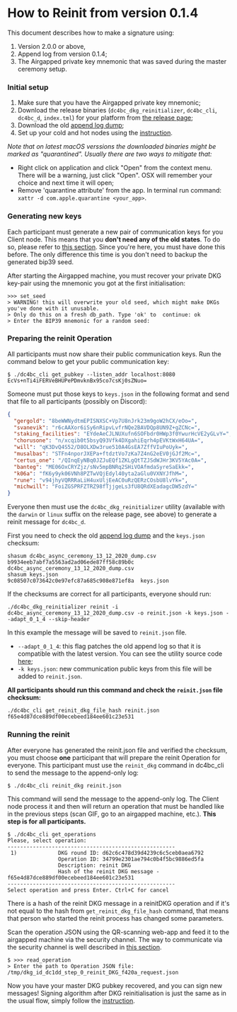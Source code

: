  # How to Reinit from version 0.1.4

This document describes how to make a signature using:
1. Version 2.0.0 or above,
2. Append log from version 0.1.4;
3. The Airgapped private key mnemonic that was saved during the master ceremony setup.

### Initial setup

1. Make sure that you have the Airgapped private key mnemonic;
2. Download the release binaries (`dc4bc_dkg_reinitializer`, `dc4bc_cli`, `dc4bc_d`, `index.tml`) for your platform from [the release page](https://github.com/lidofinance/dc4bc/releases/tag/2.0.0);
3. Download the old [append log dump](https://github.com/lidofinance/dc4bc/releases/download/2.0.0/dc4bc_async_ceremony_13_12_2020_dump.csv);
4. Set up your cold and hot nodes using the [instruction](https://github.com/lidofinance/dc4bc/blob/master/HowTo.md#setting-up-hot-and-airapped-nodes).

_Note that on latest macOS verssions the downloaded binaries might be marked as "quarantined". Usually there are two ways to mitigate that:_

* Right click on application and click "Open" from the context menu. There will be a warning, just click "Open". OSX will remember your choice and next time it will open;
* Remove 'quarantine attribute' from the app. In terminal run command: `xattr -d com.apple.quarantine <your_app>`.

### Generating new keys

Each participant must generate a new pair of communication keys for you Client node. This means that you **don't need any of the old states**. To do so, please refer to [this section](https://github.com/lidofinance/dc4bc/blob/master/HowTo.md#generating-keypairs-and-running-nodes). Since you're here, you must have done this before. The only difference this time is you don't need to backup the generated bip39 seed.

After starting the Airgapped machine, you must recover your private DKG key-pair using the mnemonic you got at the first initialisation:
```
>>> set_seed
> WARNING! this will overwrite your old seed, which might make DKGs you've done with it unusable.
> Only do this on a fresh db_path. Type 'ok' to  continue: ok
> Enter the BIP39 mnemonic for a random seed:
```

### Preparing the reinit Operation

All participants must now share their public communication keys. Run the command below to get your public communication key:
```
$ ./dc4bc_cli get_pubkey --listen_addr localhost:8080
EcVs+nTi4iFERVeBHUPePDmvknBx95co7csKj0sZNuo=
```

Someone must put those keys to `keys.json` in the following format and send that file to all participants (possibly on Discord):
```json
{
  "gergold": "8beWWNydtmEPISNXSC+Vp7U8nJrk23m9goW2hCX/eOo=",
  "svanevik": "r6cAAXor6iSy6nRipvLvfrNQe2BAVDQp8UN9Z+gZCNc=",
  "staking_facilities": "EYdeAeCJLNUXufn6SOFbdr0HWp3f0YwurHcVE2yGLvY=",
  "chorusone": "n/xcqib0t5bsyQ93Vfk4DXgahiEqrh4pEVKtWxH64UA=",
  "will": "qK3DvQ4S52/D8OLXDw3rue510A4GsEA7ZffVIuPoUyk=",
  "musalbas": "STFn4nporJXEPa+ftdztVo7zKa7Z4nG2eEV0jGJf2Mc=",
  "certus_one": "/QInqEyNBq0JZJuEQf1ZKLgQtTZJSdWJHr3KV5YAc0A=",
  "banteg": "ME06OxCRYZjz/sNv5mpBNRq2SHiVOAfmdaSyreSaEkk=",
  "k06a": "fK6y9yk06VNh8PZTwVQjEdyl40yta2aGlu0VXNYJfhM=",
  "rune": "v94jhyVQRRRaLiH4uxUljEeAC0uRzQERzCOsbU8lvYk=",
  "michwill": "FoiZGSPRFZTRZ98fTjjgeLs3fU8QRdXEadagcDW5zdY="
}
```

Everyone then must use the ```dc4bc_dkg_reinitializer``` utility (available with the `darwin` or `linux` suffix on the release page, see above) to generate a reinit message for `dc4bc_d`.

First you need to check the old [append log dump](https://github.com/lidofinance/dc4bc/releases/download/2.0.0/dc4bc_async_ceremony_13_12_2020_dump.csv) and the `keys.json` checksum:
```
shasum dc4bc_async_ceremony_13_12_2020_dump.csv
b9934eeb7abf7a5563ad2ad06ede87ff58c89b0c  dc4bc_async_ceremony_13_12_2020_dump.csv
shasum keys.json
9c08507c073642c0e97efc87a685c908e871ef8a  keys.json
```
If the checksums are correct for all participants, everyone should run:
```
./dc4bc_dkg_reinitializer reinit -i dc4bc_async_ceremony_13_12_2020_dump.csv -o reinit.json -k keys.json --adapt_0_1_4 --skip-header
```
In this example the message will be saved to ```reinit.json``` file.
* `--adapt_0_1_4`: this flag patches the old append log so that it is compatible with the latest version. You can see the utility source code [here](https://github.com/lidofinance/dc4bc/blob/eb72f74e25d910fc70c4a77158fed07435d48d7c/client/client.go#L679);
* `-k keys.json`: new communication public keys from this file will be added to `reinit.json`.

**All participants should run this command and check the `reinit.json` file checksum:**
```
./dc4bc_cli get_reinit_dkg_file_hash reinit.json
f65e4d87dce889df00ecebeed184ee601c23e531
```

### Running the reinit 

After everyone has generated the reinit.json file and verified the checksum, you must choose **one** participant that will prepare the reinit Operation for everyone. This participant must use the ```reinit_dkg``` command in dc4bc_cli to send the message to the append-only log:
```
$ ./dc4bc_cli reinit_dkg reinit.json
```
This command will send the message to the append-only log. The Client node process it and then will return an operation that must be handled like in the previous steps (scan GIF, go to an airgapped machine, etc.). **This step is for all participants.**

```
$ ./dc4bc_cli get_operations
Please, select operation:
-----------------------------------------------------
 1)             DKG round ID: d62c6c478d39d4239c6c5ceb0aea6792
                Operation ID: 34799e2301ae794c0b4f5bc9886ed5fa
                Description: reinit DKG
                Hash of the reinit DKG message - f65e4d87dce889df00ecebeed184ee601c23e531
-----------------------------------------------------
Select operation and press Enter. Ctrl+C for cancel
```

There is a hash of the reinit DKG message in a reinitDKG operation and if it's not equal to the hash from ```get_reinit_dkg_file_hash``` command, that means that person who started the reinit process has changed some parameters.

Scan the operation JSON using the QR-scanning web-app and feed it to the airgapped machine via the security channel. The way to communicate via the security channel is well described in [this section](https://github.com/lidofinance/dc4bc/blob/master/HowTo.md#getting-familiar-with-the-secure-channel).

```
$ >>> read_operation
> Enter the path to Operation JSON file: /tmp/dkg_id_dc1dd_step_0_reinit_DKG_f420a_request.json
```

Now you have your master DKG pubkey recovered, and you can sign new messages! Signing algorithm after DKG reinitialisation is just the same as in the usual flow, simply follow the [instruction](https://github.com/lidofinance/dc4bc/blob/master/HowTo.md#signature).
